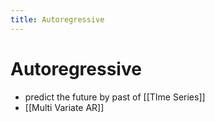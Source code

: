 ```yaml
---
title: Autoregressive
---
```


# Autoregressive
- predict the future by past of [[TIme Series]]
- [[Multi Variate AR]]






















































